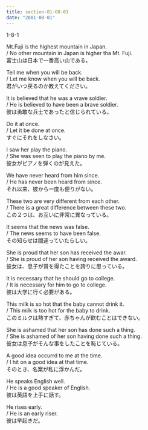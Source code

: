 ```yaml
---
title: section-01-08-01
date: "2001-08-01"
---
```


1-8-1

<!-- end -->

Mt.Fuji is the highest mountain in Japan.  
/ No other mountain in Japan is higher tha Mt. Fuji.  
富士山は日本で一番高い山である。  

Tell me when you will be back.  
/ Let me know when you will be back.  
君がいつ戻るのか教えてください。  

It is believed that he was a vrave soldier.  
/ He is believed to have been a brave soldier.  
彼は勇敢な兵士であったと信じられている。  

Do it at once.  
/ Let it be done at once.  
すぐにそれをしなさい。  

I saw her play the piano.  
/ She was seen to play the piano by me.  
彼女がピアノを弾くのが見えた。  

We have never heard from him since.  
/ He has never been heard from since.  
それ以来、彼から一度も便りがない。  

These two are very different from each other.  
/ There is a great difference between these two.  
この２つは、お互いに非常に異なっている。  

It seems that the news was false.  
/ The news seems to have been false.  
その知らせは間違っていたらしい。  

She is proud that her son has received the awar.  
/ She is proud of her son having received the award.  
彼女は、息子が賞を得たことを誇りに思っている。  

It is necessary that he should go to college.  
/ It is necessary for him to go to college.  
彼は大学に行く必要がある。  

This milk is so hot that the baby cannot drink it.  
/ This milk is too hot for the baby to drink.  
このミルクは熱すぎて、赤ちゃんが飲むことはできない。  

She is ashamed that her son has done such a thing.  
/ She is ashamed of her son having done such a thing.  
彼女は息子がそんな事をしたことを恥じている。  

A good idea occurrd to me at the time.  
/ I hit on a good idea at that time.  
そのとき、名案が私に浮かんだ。  

He speaks English well.  
/ He is a good speaker of English.  
彼は英語を上手に話す。  

He rises early.  
/ He is an early riser.  
彼は早起きだ。  

